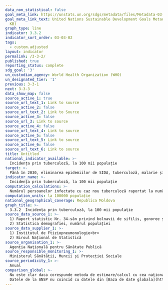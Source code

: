 ```yaml
---
data_non_statistical: false
goal_meta_link: https://unstats.un.org/sdgs/metadata/files/Metadata-03-03-02.pdf
goal_meta_link_text: United Nations Sustainable Development Goals Metadata (PDF 61
  KB)
graph_type: line
indicator: 3.3.2
indicator_sort_order: 03-03-02
tags:
  - custom.adjusted
layout: indicator
permalink: /3-3-2/
published: true
reporting_status: complete
sdg_goal: '3'
un_custodian_agency: World Health Organization (WHO)
un_designated_tier: '1'
previous: 3-3-1
next: 3-3-3
data_show_map: false
source_active_1: true
source_url_text_1: Link to source
source_active_2: false
source_url_text_2: Link to Source
source_active_3: false
source_url_3: Link to source
source_active_4: false
source_url_text_4: Link to source
source_active_5: false
source_url_text_5: Link to source
source_active_6: false
source_url_text_6: Link to source
title: Untitled
national_indicator_available: >-
  Incidența prin tuberculoză, la 100 mii populație
target: >-
  Până în 2030, eliminarea epidemiilor de SIDA, tuberculoză, malarie și boli tropicale neglijate, precum și combaterea hepatitei, bolilor condiționate de apă și a altor boli transmisibile
indicator_name: >-
  Incidența prin tuberculoză, la 100 mii populație
computation_calculations: >-
  Numărul persoanelor infectate cu caz nou tuberculoză raportat la numărul populației *100000
computation_units: la 100000 populație
national_geographical_coverage: Republica Moldova
graph_title: >-
  3.3.2  Incidența prin tuberculoză, la 100 mii populație
source_data_source_1: >-
  1) Raport statistic Nr. 34-săn privind bolnavii de sifilis, gonoree și dermatomicoze<br> 
  2) Statistica demografiei, numărul populației
source_data_supplier_1: >-
  1) Institutul de Ftiziopneumonologie<br> 
  2) Biroul Național de Statistică
source_organisation_1: >-
  Agenția Națională pentru Sănătate Publică
source_responsible_monitoring_1: >-
  Ministerul Sănătății, Muncii și Protecției Sociale
source_periodicity_1: >-
  Anual
comparison_global: >-
  Nu este clar daca corespunde metoda de estimare/calcul cu cea națională<br> 
  Datele de la ANSP nu coincid cu datele din [Baza de date globala](https://unstats.un.org/sdgs/indicators/database/)
---
```

